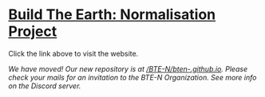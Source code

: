 # [Build The Earth: Normalisation Project](https://bte-n.github.io/)
Click the link above to visit the website.

*We have moved! Our new repository is at [/BTE-N/bten-.github.io](/BTE-N/bte-n.github.io). Please check your mails for an invitation to the BTE-N Organization. See more info on the Discord server.*
